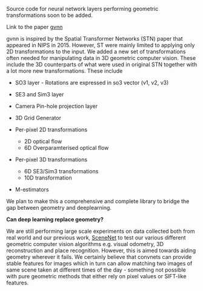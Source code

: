 Source code for neural network layers performing geometric transformations soon to be added.

Link to the paper [gvnn](http://arxiv.org/pdf/1607.07405.pdf)

gvnn is inspired by the Spatial Transformer Networks (STN) paper that appeared in NIPS in 2015. However, ST were mainly limited to applying only 2D transformations to the input. We added a new set of transformations often needed for manipulating data in 3D geometric computer vision. These include the 3D counterparts of what were used in original STN together with a lot more new transformations. These include

* SO3 layer - Rotations are expressed in so3 vector (v1, v2, v3)
* SE3 and Sim3 layer 
* Camera Pin-hole projection layer
* 3D Grid Generator
* Per-pixel 2D transformations
    * 2D optical flow
    * 6D Overparamterised optical flow

* Per-pixel 3D transformations
    * 6D SE3/Sim3 transformations
    * 10D transformation

* M-estimators

We plan to make this a comprehensive and complete library to bridge the gap between geometry and deeplearning.


**Can deep learning replace geometry?**

We are still performing large scale experiments on data collected both from real world and our previous work, [SceneNet](http://robotvault.bitbucket.org) to test our various different geometric computer vision algorithms e.g. visual odometry, 3D reconstruction and place recognition. However, this is aimed towards aiding geometry wherever it fails. We certainly believe that convnets can provide stable features for images which in turn can allow matching two images of same scene taken at different times of the day - something not possible with pure geometric methods that either rely on pixel values or SIFT-like features. 
